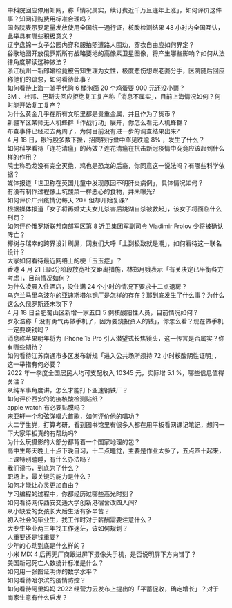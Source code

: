 中科院回应停用知网，称「情况属实，续订费近千万且连年上涨」，如何评价这件事？知网订购费用标准合理吗？  
国务院表示要足量发放使用全国统一通行证，核酸检测结果 48 小时内全国互认，此举具有哪些积极意义？  
辽宁盘锦一女子公园内穿和服拍照遭路人围劝，穿衣自由应如何界定？  
谷歌地图开放俄罗斯所有战略要地的高像素卫星图像，将产生哪些影响？如何从法律角度解读这种做法？  
浙江杭州一新郎婚检竟被告知生理为女性，极度悲伤想跟老婆分手，医院随后回应称他们的疏忽，如何看待此事？  
如何看待上海一骑手代购 6 桶泡面 20 个鸡蛋要 900 元还没小票？  
3M 、杜邦、巴斯夫回应拒绝复工复产称「消息不属实」，目前上海情况如何？何时能开始复工复产？  
为什么黄金几乎在所有文明里都是贵重金属，并且作为了货币？  
新疆军区某师无人机蜂群「作战行动」展开，你怎么看无人机蜂群？  
布查事件已经过去两周了，为何目前没有进一步的调查结果出来?  
4 月 18 日，银行股多数下挫，招商银行盘中罕见跌逾 8% ，发生了什么？  
如何科学看待「连花清瘟」的药效？连花清瘟在抗击新冠疫情中究竟应该起到什么样的作用？  
院士称恐龙没有完全灭绝，鸡也是恐龙的后裔，你同意这一说法吗？有哪些科学依据？  
媒体报道「世卫称在英国儿童中发现原因不明肝炎病例」，具体情况如何？  
有没有制作过程像土坑酸菜一样恶心的食物，并未曝光?  
如何评价广州疫情仍每天 20+ 但却开始复课?  
根据媒体报道「女子将再婚丈夫女儿杀害后跳湖自杀被救起」，该女子将面临什么刑罚？  
如何评价俄罗斯联邦南部军区第 8 近卫集团军副司令 Vladimir Frolov 少将被确认阵亡？  
椰树与瑞幸的跨界设计刷屏，网友们大呼「土到极致就是潮」，如何看待这一联名设计？  
大家如何看待最近网络上的梗「玉玉症」？  
香港 4 月 21 日起分阶段放宽社交距离措施，林郑月娥表示「有关决定已平衡各方考虑」，目前情况如何？  
为什么凌晨入住酒店，没住满 24 个小时的情况下要求十二点退房？  
乌克兰马里乌波尔的亚速斯塔尔钢厂是怎样的存在？那到底发生了什么事？为什么这么久俄罗斯还未攻下？  
4 月 18 日合肥蜀山区新增一家五口 5 例核酸阳性人员，目前情况如何？  
罗永浩称「 没有勇气再做手机了，因为要烧投资人的钱」，你怎么看？现在做手机一定要烧钱吗？  
消息称苹果明年将为 iPhone 15 Pro 引入潜望式长焦镜头，这一传言是否属实？你有哪些期待？  
如何看待江苏南通市多区发布新规「进入公共场所须持 72 小时核酸阴性证明」，这一举措有何必要？  
2022 年一季度全国居民人均可支配收入 10345 元，实际增 5.1 %，哪些信息值得关注？  
从纯军事角度讲，怎么才能打下亚速钢铁厂？  
如何评价西安的防疫核酸检测贴纸？  
apple watch 有必要贴膜吗？  
宋亚轩一个和弦弹唱六首歌，如何评价他的唱功？  
大二学生党，打算考研，看到图书馆里有很多人都在用平板看网课记笔记，想问一下大家平板真的有帮助吗?  
为什么玩摄影的大部分都背着一个国家地理的包？  
高中生每天晚上十点下晚自习，十二点睡觉，主要是作业太多了，五点四十起来，上课特别瞌睡，有什么办法吗？  
我们读书，到底为了什么？  
职场上，最关键的能力是什么？  
如何才能让心灵更加自由？  
学习编程的过程中，你都经历过哪些高光时刻？  
如何看待网传西安交通大学创新港宿舍改四人间?  
从小缺爱的女孩长大后生活有多辛苦？  
初入社会的毕业生，找工作时对于薪酬需要注意什么？  
大专生毕业两三年找工作迷茫，该如何规划？  
人重要还是钱重要?  
少年的心动到底是什么样的？  
小米 MIX 4 后再无厂商跟进屏下摄像头手机，是否说明屏下方向错了？  
美国新冠死亡人数统计标准是什么？  
如何用一张图证明你的数学水平？  
如何看待哈尔滨的疫情防控？  
如何看待阿里妈妈 2022 经营力云发布上提出的「平蓄促收，确定增长」？对于商家生意有什么启发？  
